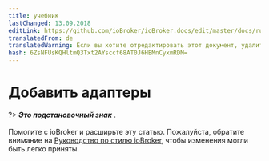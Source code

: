 ```yaml
---
title: учебник
lastChanged: 13.09.2018
editLink: https://github.com/ioBroker/ioBroker.docs/edit/master/docs/ru/tutorial/adapter.md
translatedFrom: de
translatedWarning: Если вы хотите отредактировать этот документ, удалите поле «translationFrom», в противном случае этот документ будет снова автоматически переведен
hash: 6ZsNFUsKQHltmQ3Txt2AYsccf68AT0J6HBMnCyxmRDM=
---
```

# Добавить адаптеры
?> ***Это подстановочный знак*** . <br><br> Помогите с ioBroker и расширьте эту статью. Пожалуйста, обратите внимание на [Руководство по стилю ioBroker](community/styleguidedoc), чтобы изменения могли быть легко приняты.